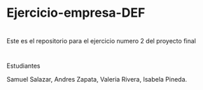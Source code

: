 # Ejercicio-empresa-DEF

#
Este es el repositorio para el ejercicio numero 2 del proyecto final 
#
Estudiantes

Samuel Salazar,
Andres Zapata,
Valeria Rivera,
Isabela Pineda.

